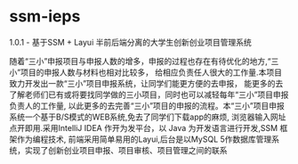 # ssm-ieps
1.0.1 - 基于SSM + Layui 半前后端分离的大学生创新创业项目管理系统

随着“三小”申报项目与申报人数的增多，申报的过程也存在有待优化的地方,“三小”项目的申报人数与材料也相对比较多，
给相应负责任人很大的工作量.本项目致力开发出一款“三小”项目申报系统，让同学们能更方便的去申报，
能更多的去了解老师们已有或将要找同学做的三小项目，同时也可以减轻每年“三小”项目申报负责人的工作量,
以此更多的去完善“三小”项目的申报的流程。本“三小”项目申报系统一个基于B/S模式的WEB系统,免去了同学们下载app的麻烦,
浏览器输入网址点开即用.采用IntelliJ IDEA 作开为发平台，以 Java 为开发语言进行开发,SSM 框架作为编程技术,
前端采用简单易用的Layui,后台是以MySQL 5作数据库管理系统，实现了创新创业项目申报、项目审核、项目管理之间的联系